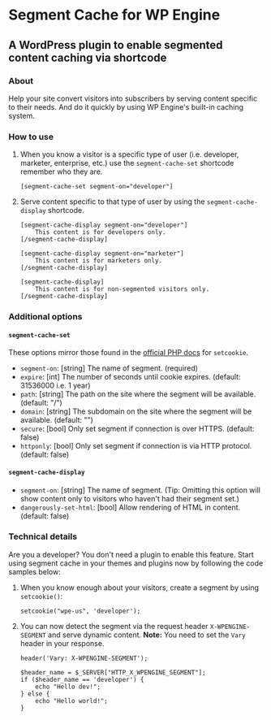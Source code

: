 # Segment Cache for WP Engine
## A WordPress plugin to enable segmented content caching via shortcode

### About
Help your site convert visitors into subscribers by serving content specific to their needs. And do it quickly by using WP Engine's built-in caching system.

### How to use

1. When you know a visitor is a specific type of user (i.e. developer, marketer, enterprise, etc.) use the `segment-cache-set` shortcode remember who they are.

    ```
    [segment-cache-set segment-on="developer"]
    ```

2. Serve content specific to that type of user by using the `segment-cache-display` shortcode.

    ```
    [segment-cache-display segment-on="developer"]
        This content is for developers only.
    [/segment-cache-display]
    ```
    
    ```
    [segment-cache-display segment-on="marketer"]
        This content is for marketers only.
    [/segment-cache-display]
    ```
    
    ```
    [segment-cache-display]
        This content is for non-segmented visitors only.
    [/segment-cache-display]
    ```

### Additional options

#### `segment-cache-set`

These options mirror those found in the [official PHP docs](http://php.net/manual/en/function.setcookie.php) for `setcookie`.

- `segment-on`: [string] The name of segment. (required)
- `expire`: [int] The number of seconds until cookie expires. (default: 31536000 i.e. 1 year)
- `path`: [string] The path on the site where the segment will be available. (default: "/")
- `domain`: [string] The subdomain on the site where the segment will be available. (default: "")
- `secure`: [bool] Only set segment if connection is over HTTPS. (default: false)
- `httponly`: [bool] Only set segment if connection is via HTTP protocol. (default: false)

#### `segment-cache-display`

- `segment-on`: [string] The name of segment. (Tip: Omitting this option will show content only to visitors who haven't had their segment set.)
- `dangerously-set-html`: [bool] Allow rendering of HTML in content. (default: false)

### Technical details

Are you a developer? You don't need a plugin to enable this feature. Start using segment cache in your themes and plugins now by following the code samples below:

1. When you know enough about your visitors, create a segment by using `setcookie()`:

    ```
    setcookie("wpe-us", 'developer');
    ```

2. You can now detect the segment via the request header `X-WPENGINE-SEGMENT` and serve dynamic content. **Note:** You need to set the `Vary` header in your response.

    ```
    header('Vary: X-WPENGINE-SEGMENT');
    
    $header_name = $_SERVER["HTTP_X_WPENGINE_SEGMENT"];
    if ($header_name == 'developer') {
        echo "Hello dev!";
    } else {
        echo "Hello world!";
    }
    ```
